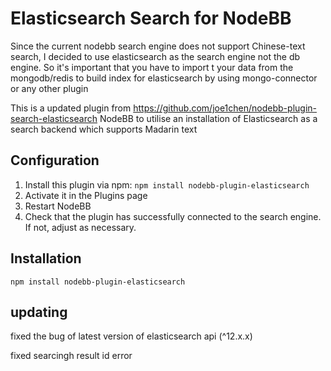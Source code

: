 # Elasticsearch Search for NodeBB

Since the current nodebb search engine does not support Chinese-text search, I decided to use elasticsearch as the search engine not the db engine. So it's important that you have to import t your data from the mongodb/redis to build index for elasticsearch by using mongo-connector or any other plugin 

This is a updated plugin from https://github.com/joe1chen/nodebb-plugin-search-elasticsearch  NodeBB to utilise an installation of Elasticsearch as a search backend which supports Madarin text

## Configuration

1. Install this plugin via npm: `npm install nodebb-plugin-elasticsearch`
1. Activate it in the Plugins page
1. Restart NodeBB
1. Check that the plugin has successfully connected to the search engine. If not, adjust as necessary.

## Installation

    npm install nodebb-plugin-elasticsearch
    
    
## updating

fixed the bug of latest version of elasticsearch api (^12.x.x)

fixed searcingh result id error 
